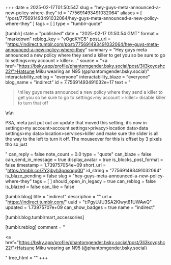 +++
date = 2025-02-17T01:50:54Z
slug = "hey-guys-meta-announced-a-new-policy-where-they"
id = "775691493491032064"
aliases = [ "/post/775691493491032064/hey-guys-meta-announced-a-new-policy-where-they" ]
tags = [ ]
type = "tumblr-quote"

[tumblr]
state = "published"
date = "2025-02-17 01:50:54 GMT"
format = "markdown"
reblog_key = "vOgdKYC5"
post_url = "https://indirect.tumblr.com/post/775691493491032064/hey-guys-meta-announced-a-new-policy-where-they"
summary = "Hey guys meta announced a new policy where they send a killer to get you so be sure to go to settings>my account > killer>..."
source = "<a href=\"https://bsky.app/profile/phantomgender.bsky.social/post/3li3koyqshc22\">Hatsune Miku wearing an N95 (@phantomgender.bsky.social)</a>"
interactability_reblog = "everyone"
interactability_blaze = "everyone"
blog_name = "indirect"
id = 7.75691493491032e+17
text = "<blockquote><p>\nHey guys meta announced a new policy where they send a killer to get you so be sure to go to settings&gt;my account &gt; killer&gt; disable killer to turn that off</p></blockquote>\n\n<p>PSA, meta just put out an update that moved this setting, it&rsquo;s now in settings&gt;my account&gt;account settings&gt;privacy&gt;location data&gt;data settings&gt;my data&gt;location&gt;services&gt;killer and make sure the slider is all the way to the left to turn it off. The mouseover for this is offset by 3 pixels tho so just</p>"
can_reply = false
note_count = 0.0
type = "quote"
can_blaze = false
can_send_in_message = true
display_avatar = true
is_blocks_post_format = false
timestamp = 1.739757054e+09
short_url = "https://tmblr.co/ZY3jbyh3pqsqqq00"
id_string = "775691493491032064"
is_blaze_pending = false
slug = "hey-guys-meta-announced-a-new-policy-where-they"
tags = [ ]
should_open_in_legacy = true
can_reblog = false
is_blazed = false
can_like = false

[tumblr.blog]
title = "indirect"
description = ""
url = "https://indirect.tumblr.com/"
uuid = "t:PgyUJU3SA2Klwyt81UWAwQ"
updated = 1.73975707e+09
can_show_badges = true
name = "indirect"

[tumblr.blog.tumblrmart_accessories]

[tumblr.reblog]
comment = "<p><a href=\"https://bsky.app/profile/phantomgender.bsky.social/post/3li3koyqshc22\">Hatsune Miku wearing an N95 (@phantomgender.bsky.social)</a></p>"
tree_html = ""
+++
